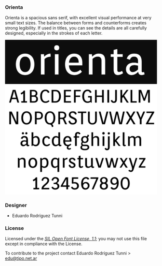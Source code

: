 ### Orienta

Orienta is a spacious sans serif, with excellent visual performance at very small text sizes. The balance between forms and counterforms creates strong legibility. If used in titles, you can see the details are all carefully designed, especially in the strokes of each letter.



![Sample of Orienta.](documentation/image1.png)
![Sample of Orienta.](documentation/image2.png)

### Designer

* Eduardo Rodríguez Tunni

### License

Licensed under the [*SIL Open Font License, 1.1*](http://scripts.sil.org/OFL); you may not use this file except in compliance with the License.

To contribute to the project contact Eduardo Rodríguez Tunni > edu@tipo.net.ar
